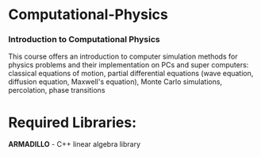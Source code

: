 # Computational-Physics

### Introduction to Computational Physics
This course offers an introduction to computer simulation methods for physics problems and their implementation on PCs and super computers: classical equations of motion, partial differential equations (wave equation, diffusion equation, Maxwell's equation), Monte Carlo simulations, percolation, phase transitions

# Required Libraries:

**ARMADILLO** - C++ linear algebra library

